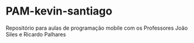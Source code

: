 # PAM-kevin-santiago
Repositório para aulas de programação mobile com os Professores João Siles e Ricardo Palhares
